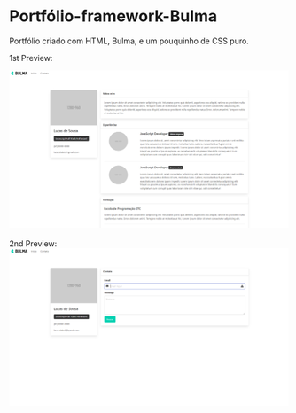 # Portfólio-framework-Bulma
 Portfólio criado com HTML, Bulma, e um pouquinho de CSS puro.


1st Preview:

<img src="Pics Read.me/index.png">
<br>
<br>
2nd Preview:
<img src="Pics Read.me/contact.png">



